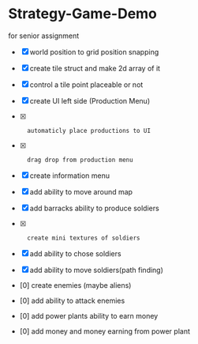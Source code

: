 # Strategy-Game-Demo
 for senior assignment

- [x]  world position to grid position snapping
- [x]  create tile struct and make 2d array of it
- [x]  control a tile point placeable or not

- [x]  	create UI left side (Production Menu)
- [x] 		automaticly place productions to UI
- [x] 		drag drop from production menu

- [x]  create information menu
- [x]  add ability to move around map
- [x]  add barracks ability to produce soldiers
- [x] 		create mini textures of soldiers

- [x]  add ability to chose soldiers
- [x]  add ability to move soldiers(path finding)

- [0] create enemies (maybe aliens)
- [0] add ability to attack enemies

- [0] add power plants ability to earn money
- [0] add money and money earning from power plant
